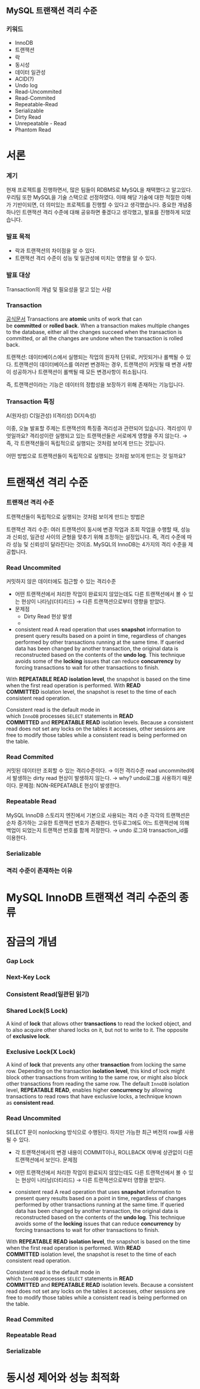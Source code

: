## MySQL 트랜잭션 격리 수준
### 키워드
- InnoDB 
- 트랜잭션
- 락
- 동시성
- 데이터 일관성
- ACID(?)
- Undo log
- Read-Uncommited
- Read-Commited
- Repeatable-Read
- Serializable
- Dirty Read
- Unrepeatable - Read
- Phantom Read
# 서론
### 계기
현재 프로젝트를 진행하면서, 많은 팀들이 RDBMS로 MySQL을 채택했다고 알고있다. 우리팀 또한 MySQL을 기술 스택으로 선정하였다. 이때 해당 기술에 대한 적절한 이해가 기반이되면, 더 의미있는 프로젝트를 진행할 수 있다고 생각했습니다. 중요한 개념중 하나인 트랜잭션 격리 수준에 대해 공유하면 좋겠다고 생각했고, 발표를 진행하게 되었습니다. 
### 발표 목적
- 락과 트랜잭션의 차이점을 알 수 있다.
- 트랜잭션 격리 수준이 성능 및 일관성에 미치는 영향을 알 수 있다. 
### 발표 대상
Transaction의 개념 및 필요성을 알고 있는 사람
### Transaction
[공식문서](https://dev.mysql.com/doc/refman/8.4/en/glossary.html)
Transactions are **atomic** units of work that can be **committed** or **rolled back**. When a transaction makes multiple changes to the database, either all the changes succeed when the transaction is committed, or all the changes are undone when the transaction is rolled back.

트랜잭션: 데이터베이스에서 실행되는 작업의 원자적 단위로, 커밋되거나 롤백될 수 있다. 
트랜잭션이 데이터베이스를 여러번 변경하는 경우, 트랜잭션이 커밋될 때 변경 사항이 성공하거나 트랜잭션이 롤백될 때 모든 변경사항이 취소됩니다. 

즉, 트랜잭션이라는 기능은 데이터의 정합성을 보장하기 위해 존재하는 기능입니다.
### Transaction 특징
A(원자성)
C(일관성)
I(격리성)
D(지속성)

이중, 오늘 발표할 주제는 트랜잭션의 특징중 격리성과 관련되어 있습니다. 
격리성이 무엇일까요?
격리성이란 실행되고 있는 트랜잭션들은 서로에게 영향을 주지 않는다. 
→ 즉, 각 트랜잭션들이 독립적으로 실행되는 것처럼 보이게 만드는 것입니다. 

어떤 방법으로 트랜잭션들이 독립적으로 실행되는 것처럼 보이게 만드는 것 일까요?
# 트랜잭션 격리 수준
###  트랜잭션 격리 수준
트랜잭션들이 독립적으로 실행되는 것처럼 보이게 만드는 방법은  

트랜잭션 격리 수준: 여러 트랜잭션이 동시에 변경 작업과 조회 작업을 수행할 때, 성능과 신뢰성, 일관성 사이의 균형을 맞추기 위해 조정하는 설정입니다.
즉, 격리 수준에 따라 성능 및 신뢰성이 달라진다는 것이죠.
MySQL의 InnoDB는 4가지의 격리 수준을 제공합니다. 
### Read Uncommited
커밋하지 않은 데이터에도 접근할 수 있는 격리수준
- 어떤 트랜잭션에서 처리한 작업이 완료되지 않았는데도 다른 트랜잭션에서 볼 수 있는 현상이 나타남(더티리드)
→ 다른 트랜잭션으로부터 영향을 받았다. 
- 문제점
	- Dirty Read 현상 발생
	- 
- consistent read
A read operation that uses **snapshot** information to present query results based on a point in time, regardless of changes performed by other transactions running at the same time. If queried data has been changed by another transaction, the original data is reconstructed based on the contents of the **undo log**. This technique avoids some of the **locking** issues that can reduce **concurrency** by forcing transactions to wait for other transactions to finish.

With **REPEATABLE READ** **isolation level**, the snapshot is based on the time when the first read operation is performed. With **READ COMMITTED** isolation level, the snapshot is reset to the time of each consistent read operation.

Consistent read is the default mode in which `InnoDB` processes `SELECT` statements in **READ COMMITTED** and **REPEATABLE READ** isolation levels. Because a consistent read does not set any locks on the tables it accesses, other sessions are free to modify those tables while a consistent read is being performed on the table.

### Read Commited
커밋된 데이터만 조회할 수 있는 격리수준이다. 
→ 이전 격리수준 read uncommited에서 발생하는 dirty read 현상이 발생하지 않는다.
→ why? undo로그를 사용하기 때문이다.
문제점: NON-REPEATABLE 현상이 발생한다.
### Repeatable Read
MySQL InnoDB 스토리지 엔진에서 기본으로 사용되는 격리 수준
각각의 트랜잭션은 순차 증가하는 고유한 트랜잭션 번호가 존재한다. 언두로그에도 어느 트랜잭션에 의해 백업이 되었는지 트랜잭션 번호를 함께 저장한다. 
→ undo 로그와 transaction_id를 이용한다.

### Serializable

### 격리 수준이 존재하는 이유

# MySQL  InnoDB 트랜잭션 격리 수준의 종류
# 잠금의 개념
### Gap Lock
### Next-Key Lock
### Consistent Read(일관된 읽기)
### Shared Lock(S Lock)
A kind of **lock** that allows other **transactions** to read the locked object, and to also acquire other shared locks on it, but not to write to it. The opposite of **exclusive lock**.

### Exclusive Lock(X Lock)
A kind of **lock** that prevents any other **transaction** from locking the same row. Depending on the transaction **isolation level**, this kind of lock might block other transactions from writing to the same row, or might also block other transactions from reading the same row. The default `InnoDB` isolation level, **REPEATABLE READ**, enables higher **concurrency** by allowing transactions to read rows that have exclusive locks, a technique known as **consistent read**.

### Read Uncommited
SELECT 문이 nonlocking 방식으로 수행된다. 하지만 가능한 최근 버전의 row를 사용될 수 있다. 
- 각 트랜잭션에서의 변경 내용이 COMMIT이나, ROLLBACK 여부에 상관없이 다른 트랜잭션에서 보인다. 
문제점
- 어떤 트랜잭션에서 처리한 작업이 완료되지 않았는데도 다른 트랜잭션에서 볼 수 있는 현상이 나타남(더티리드)
→ 다른 트랜잭션으로부터 영향을 받았다. 

- consistent read
A read operation that uses **snapshot** information to present query results based on a point in time, regardless of changes performed by other transactions running at the same time. If queried data has been changed by another transaction, the original data is reconstructed based on the contents of the **undo log**. This technique avoids some of the **locking** issues that can reduce **concurrency** by forcing transactions to wait for other transactions to finish.

With **REPEATABLE READ** **isolation level**, the snapshot is based on the time when the first read operation is performed. With **READ COMMITTED** isolation level, the snapshot is reset to the time of each consistent read operation.

Consistent read is the default mode in which `InnoDB` processes `SELECT` statements in **READ COMMITTED** and **REPEATABLE READ** isolation levels. Because a consistent read does not set any locks on the tables it accesses, other sessions are free to modify those tables while a consistent read is being performed on the table.

### Read Commited
### Repeatable Read
### Serializable
# 동시성 제어와 성능 최적화
